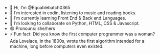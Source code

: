 - 👋 Hi, I’m @Equablebatch0365
- 👀 I’m interested in codin, listening to music and reading books.
- 🌱 I’m currently learning Front End & Back end Languages.
- 💞️ I’m looking to collaborate on Python, HTML, CSS & Javascript.
- 😄 Pronouns: she/hers
- ⚡ Fun fact: Did you know the first computer programmer was a woman? Ada Lovelace, in the 1800s, wrote the first algorithm intended for a machine, long before computers even existed.

<!---
Equablebatch0365/Equablebatch0365 is a ✨ special ✨ repository because its `README.md` (this file) appears on your GitHub profile.
You can click the Preview link to take a look at your changes.
--->
